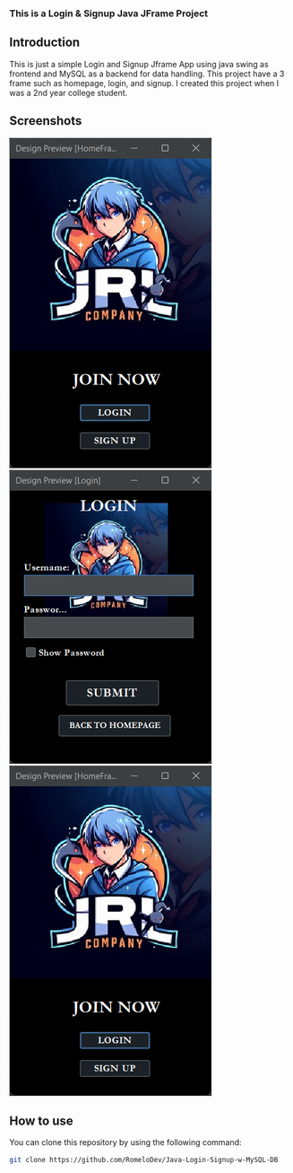 ### This is a Login & Signup Java JFrame Project

## Introduction 

This is just a simple Login and Signup Jframe App using java swing as frontend and 
MySQL as a backend for data handling. This project have a 3 frame such as homepage,
login, and signup. I created this project when I was a 2nd year college student.

## Screenshots
![image](https://github.com/RomeloDev/Java-Login-Signup-w-MySQL-DB/blob/main/screenshots/Screenshot%202024-07-17%20102144.png)
![image](https://github.com/RomeloDev/Java-Login-Signup-w-MySQL-DB/blob/main/screenshots/Screenshot%202024-07-17%20102036.png)
![image](https://github.com/RomeloDev/Java-Login-Signup-w-MySQL-DB/blob/main/screenshots/Screenshot%202024-07-17%20102144.png)

## How to use

You can clone this repository by 
using the following command:
```bash
git clone https://github.com/RomeloDev/Java-Login-Signup-w-MySQL-DB
```
